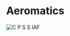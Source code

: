 # Aeromatics
![C P S S IAF](https://user-images.githubusercontent.com/61768330/178901221-73b93e2f-8a50-483b-8704-0df19b07ee8d.png)
